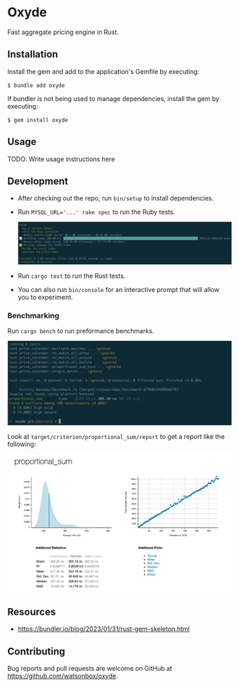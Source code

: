 # Oxyde

Fast aggregate pricing engine in Rust.

## Installation

Install the gem and add to the application's Gemfile by executing:

    $ bundle add oxyde

If bundler is not being used to manage dependencies, install the gem by executing:

    $ gem install oxyde

## Usage

TODO: Write usage instructions here

## Development

- After checking out the repo, run `bin/setup` to install dependencies.
- Run `MYSQL_URL='...' rake spec` to run the Ruby tests.

    <img src="assets/tests.png"/>

- Run `cargo test` to run the Rust tests.
- You can also run `bin/console` for an interactive prompt that will allow you to experiment.

### Benchmarking

Run `cargo bench` to run preformance benchmarks.

<img src="assets/benchmarks.png"/>

Look at `target/criterion/proportional_sum/report` to get a report like the following:

<img src="assets/report.png"/>

## Resources

- https://bundler.io/blog/2023/01/31/rust-gem-skeleton.html

## Contributing

Bug reports and pull requests are welcome on GitHub at https://github.com/watsonbox/oxyde.
